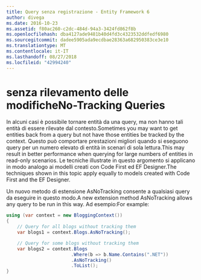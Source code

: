 ```yaml
---
title: Query senza registrazione - Entity Framework 6
author: divega
ms.date: 2016-10-23
ms.assetid: f80ac260-c2dc-484d-94a3-3424fd862f8b
ms.openlocfilehash: dba4127ade9481b40d4fd3c4323532ddfedf6980
ms.sourcegitcommit: dadee5905ada9ecdbae28363a682950383ce3e10
ms.translationtype: MT
ms.contentlocale: it-IT
ms.lasthandoff: 08/27/2018
ms.locfileid: "42994240"
---
```

# <a name="no-tracking-queries"></a><span data-ttu-id="80527-102">senza rilevamento delle modifiche</span><span class="sxs-lookup"><span data-stu-id="80527-102">No-Tracking Queries</span></span>
<span data-ttu-id="80527-103">In alcuni casi è possibile tornare entità da una query, ma non hanno tali entità di essere rilevate dal contesto.</span><span class="sxs-lookup"><span data-stu-id="80527-103">Sometimes you may want to get entities back from a query but not have those entities be tracked by the context.</span></span> <span data-ttu-id="80527-104">Questo può comportare prestazioni migliori quando si eseguono query per un numero elevato di entità in scenari di sola lettura.</span><span class="sxs-lookup"><span data-stu-id="80527-104">This may result in better performance when querying for large numbers of entities in read-only scenarios.</span></span> <span data-ttu-id="80527-105">Le tecniche illustrate in questo argomento si applicano in modo analogo ai modelli creati con Code First ed EF Designer.</span><span class="sxs-lookup"><span data-stu-id="80527-105">The techniques shown in this topic apply equally to models created with Code First and the EF Designer.</span></span>  

<span data-ttu-id="80527-106">Un nuovo metodo di estensione AsNoTracking consente a qualsiasi query da eseguire in questo modo.</span><span class="sxs-lookup"><span data-stu-id="80527-106">A new extension method AsNoTracking allows any query to be run in this way.</span></span> <span data-ttu-id="80527-107">Ad esempio:</span><span class="sxs-lookup"><span data-stu-id="80527-107">For example:</span></span>  

``` csharp
using (var context = new BloggingContext())
{
    // Query for all blogs without tracking them
    var blogs1 = context.Blogs.AsNoTracking();

    // Query for some blogs without tracking them
    var blogs2 = context.Blogs
                        .Where(b => b.Name.Contains(".NET"))
                        .AsNoTracking()
                        .ToList();
}
```  
